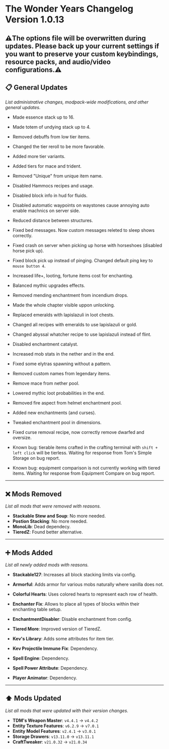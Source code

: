 # The Wonder Years Changelog Version 1.0.13

## ⚠️The options file will be overwritten during updates. Please back up your current settings if you want to preserve your custom keybindings, resource packs, and audio/video configurations.⚠️

## 📋 General Updates

*List administrative changes, modpack-wide modifications, and other general updates.*

- Made essence stack up to 16.
- Made totem of undying stack up to 4.
- Removed debuffs from low tier items.
- Changed the tier reroll to be more favorable.
- Added more tier variants.
- Added tiers for mace and trident.
- Removed "Unique" from unique item name.

- Disabled Hammocs recipes and usage.
- Disabled block info in hud for fluids.
- Disabled automatic waypoints on waystones cause annoying auto enable machnics on server side.
- Reduced distance between structures.
- Fixed bed messages. Now custom messages releted to sleep shows correctly.
- Fixed crash on server when picking up horse with horseshoes (disabled horse pick up).
- Fixed block pick up instead of pinging. Changed default ping key to `mouse button 4`.
- Increased life+, looting, fortune items cost for enchanting.
- Balanced mythic upgrades effects.
- Removed mending enchantment from incendium drops.
- Made the whole chapter visible uppon unlocking.

- Replaced emeralds with lapislazuli in loot chests.
- Changed all recipes with emeralds to use lapislazuli or gold.
- Changed abyssal whatcher recipe to use lapislazuli instead of flint.
- Disabled enchantment catalyst.
- Increased mob stats in the nether and in the end.
- Fixed some elytras spawning without a pattern.
- Removed custom names from legendary items.
- Remove mace from nether pool.
- Lowered mythic loot probabilities in the end.
- Removed fire aspect from helmet enchantment pool.

- Added new enchantments (and curses).
- Tweaked enchantment pool in dimensions.
- Fixed curse removal recipe, now correctly remove dwarfed and oversize.

- Known bug: tierable items crafted in the crafting terminal with `shift + left click` will be tierless. Waiting for response from Tom's Simple Storage on bug report.
- Known bug: equipment comparison is not currently working with tiered items. Waiting for response from Equipment Compare on bug report.

---

## ❌ Mods Removed

*List all mods that were removed with reasons.*

- **Stackable Stew and Soup**: No more needed.
- **Postion Stacking**: No more needed.
- **MonoLib**: Dead dependecy.
- **TieredZ**: Found better alternative.

---

## ➕ Mods Added

*List all newly added mods with reasons.*

- **Stackable127**: Increases all block stacking limits via config.
- **Armorful**: Adds armor for various mobs naturally where vanilla does not.
- **Colorful Hearts**: Uses colored hearts to represent each row of health.
- **Enchanter Fix**: Allows to place all types of blocks within their enchanting table setup.
- **EnchantmentDisabler**: Disable enchantment from config.

- **Tiered More**: Improved version of TieredZ.
- **Kev's Library**: Adds some attributes for item tier.
- **Kev Projectile Immune Fix**: Dependency.
- **Spell Engine**: Dependency.
- **Spell Power Attribute**: Dependency.
- **Player Animator**: Dependency.

---

## ⬆️ Mods Updated

*List all mods that were updated with their version changes.*

- **TDM's Weapon Master**: `v4.4.1` → `v4.4.2`
- **Entity Texture Features**: `v6.2.9` → `v7.0.1`
- **Entity Model Features**: `v2.4.1` → `v3.0.1`
- **Storage Drawers**: `v13.11.0` → `v13.11.1`
- **CraftTweaker**: `v21.0.32` → `v21.0.34`
